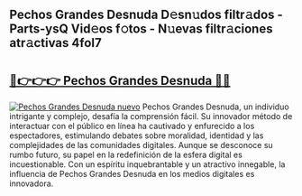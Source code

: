 ## Pechos Grandes Desnuda D𝚎sn𝚞dos filtr𝚊dos - Parts-ysQ Vid𝚎os f𝚘tos - N𝚞evas filtr𝚊ciones atr𝚊ctivas 4foI7

# <h2><a href="http://mb11vd.tromn.icu/?c=Pechos+Grandes+Desnuda">🔗👉👉👉 Pechos Grandes Desnuda 🔗🔗</a></h2>

[![Pechos Grandes Desnuda nuevo](https://i.imgur.com/pEAQMta.gif)](http://mb11vd.tromn.icu/?c=Pechos+Grandes+Desnuda)
Pechos Grandes Desnuda, un individuo intrigante y complejo, desafía la comprensión fácil. Su innovador método de interactuar con el público en línea ha cautivado y enfurecido a los espectadores, estimulando debates sobre moralidad, identidad y las complejidades de las comunidades digitales. Aunque se desconoce su rumbo futuro, su papel en la redefinición de la esfera digital es incuestionable. Con un espíritu inquebrantable y un atractivo innegable, la influencia de Pechos Grandes Desnuda en los medios digitales es innovadora.
